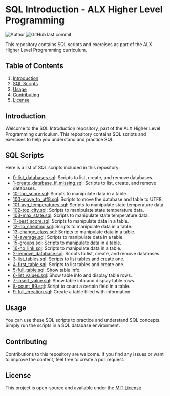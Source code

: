 # SQL Introduction - ALX Higher Level Programming

![Author](https://img.shields.io/badge/Author-Mohammed%20Ak%20Yerima-green)
![GitHub last commit](https://img.shields.io/github/last-commit/mcakyerima/alx-higher_level_programming/0x0D-SQL_introduction)

This repository contains SQL scripts and exercises as part of the ALX Higher Level Programming curriculum.

## Table of Contents

1. [Introduction](#introduction)
2. [SQL Scripts](#sql-scripts)
3. [Usage](#usage)
4. [Contributing](#contributing)
5. [License](#license)

## Introduction

Welcome to the SQL Introduction repository, part of the ALX Higher Level Programming curriculum. This repository contains SQL scripts and exercises to help you understand and practice SQL.

## SQL Scripts

Here is a list of SQL scripts included in this repository:

- [0-list_databases.sql](0-list_databases.sql): Scripts to list, create, and remove databases.
- [1-create_database_if_missing.sql](1-create_database_if_missing.sql): Scripts to list, create, and remove databases.
- [10-top_score.sql](10-top_score.sql): Scripts to manipulate data in a table.
- [100-move_to_utf8.sql](100-move_to_utf8.sql): Scripts to move the database and table to UTF8.
- [101-avg_temperatures.sql](101-avg_temperatures.sql): Scripts to manipulate state temperature data.
- [102-top_city.sql](102-top_city.sql): Scripts to manipulate state temperature data.
- [103-max_state.sql](103-max_state.sql): Scripts to manipulate state temperature data.
- [11-best_score.sql](11-best_score.sql): Scripts to manipulate data in a table.
- [12-no_cheating.sql](12-no_cheating.sql): Scripts to manipulate data in a table.
- [13-change_class.sql](13-change_class.sql): Scripts to manipulate data in a table.
- [14-average.sql](14-average.sql): Scripts to manipulate data in a table.
- [15-groups.sql](15-groups.sql): Scripts to manipulate data in a table.
- [16-no_link.sql](16-no_link.sql): Scripts to manipulate data in a table.
- [2-remove_database.sql](2-remove_database.sql): Scripts to list, create, and remove databases.
- [3-list_tables.sql](3-list_tables.sql): Scripts to list tables and create one.
- [4-first_table.sql](4-first_table.sql): Scripts to list tables and create one.
- [5-full_table.sql](5-full_table.sql): Show table info.
- [6-list_values.sql](6-list_values.sql): Show table info and display table rows.
- [7-insert_value.sql](7-insert_value.sql): Show table info and display table rows.
- [8-count_89.sql](8-count_89.sql): Script to count a certain field in a table.
- [9-full_creation.sql](9-full_creation.sql): Create a table filled with information.

## Usage

You can use these SQL scripts to practice and understand SQL concepts. Simply run the scripts in a SQL database environment.

## Contributing

Contributions to this repository are welcome. If you find any issues or want to improve the content, feel free to create a pull request.

## License

This project is open-source and available under the [MIT License](LICENSE).
